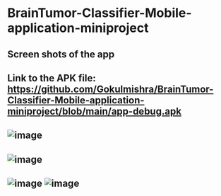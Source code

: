 # BrainTumor-Classifier-Mobile-application-miniproject
Screen shots of the app
-----------------------------------------------------------------------
Link to the APK file: https://github.com/Gokulmishra/BrainTumor-Classifier-Mobile-application-miniproject/blob/main/app-debug.apk
--------------------------------------------------------------------------------------------------------------------
![image](https://user-images.githubusercontent.com/67966130/147743260-696b5bf1-14c2-4393-9255-8f0fbecc842a.png)
--------------------------------------------------------------------------------------------------------------------
![image](https://user-images.githubusercontent.com/67966130/147743305-a5c7214e-6603-4d37-aebb-9e0efc4bf802.png)
--------------------------------------------------------------------------------------------------------------------
![image](https://user-images.githubusercontent.com/67966130/147743345-e35eb0b1-b9e7-4b89-8a26-b3ce7a93ca29.png)
![image](https://user-images.githubusercontent.com/67966130/147743380-f4e8130f-e533-4165-839d-2ffe15c8f986.png)
------------------------------------------------------------------------------------------------------



